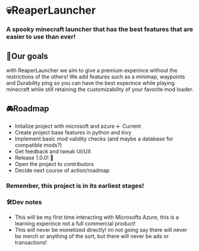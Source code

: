 # 💀ReaperLauncher
### A spooky minecraft launcher that has the best features that are easier to use than ever!

## 👋Our goals

with ReaperLauncher we aim to give a premium experince without the restrictions of the others! We add features such as a minimap, waypoints and Durability ping so you can have the best experince while playing minecraft while still retaining the customizability of your favorite mod loader.



## 🚘Roadmap

* Initalize project with microsoft and azure <- Current
* Create project base features in python and kivy
* Implement basic mod validity checks (and maybe a database for compatible mods?)
* Get feedback and tweak UI/UX
* Release 1.0.0! 🎊
* Open the project to contributors
* Decide next course of action/roadmap
### Remember, this project is in its earliest stages!

### 🛠️Dev notes
* This will be my first time interacting with Microsofts Azure, this is a learning experince not a full commercial product!
* This will never be monetized directly! im not going say there will never be merch or anything of the sort, but there will never be ads or transactions!



